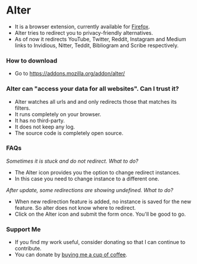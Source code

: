 # Alter
- It is a browser extension, currently available for [Firefox](https://addons.mozilla.org/addon/alter/).
- Alter tries to redirect you to privacy-friendly alternatives.
- As of now it redirects YouTube, Twitter, Reddit, Instagram and Medium links to Invidious, Nitter, Teddit, Bibliogram and Scribe respectively.

### How to download
- Go to https://addons.mozilla.org/addon/alter/

### Alter can "access your data for all websites". Can I trust it?
- Alter watches all urls and and only redirects those that matches its filters.
- It runs completely on your browser. 
- It has no third-party.
- It does not keep any log.
- The source code is completely open source.

### FAQs
*Sometimes it is stuck and do not redirect. What to do?*
- The Alter icon provides you the option to change redirect instances.
- In this case you need to change instance to a different one.

*After update, some redirections are showing undefined. What to do?*
- When new redirection feature is added, no instance is saved for the new feature. So alter does not know where to redirect.
- Click on the Alter icon and submit the form once. You'll be good to go.

### Support Me
- If you find my work useful, consider donating so that I can continue to contribute.
- You can donate by [buying me a cup of coffee](https://www.buymeacoffee.com/w3bdev).
